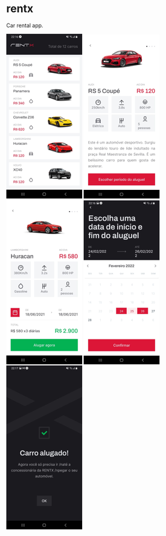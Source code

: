 # rentx
Car rental app.

![](src/assets/screen-01.png)
![](src/assets/screen-02.png)
![](src/assets/screen-03.png)
![](src/assets/screen-04.png)
![](src/assets/screen-05.png)
